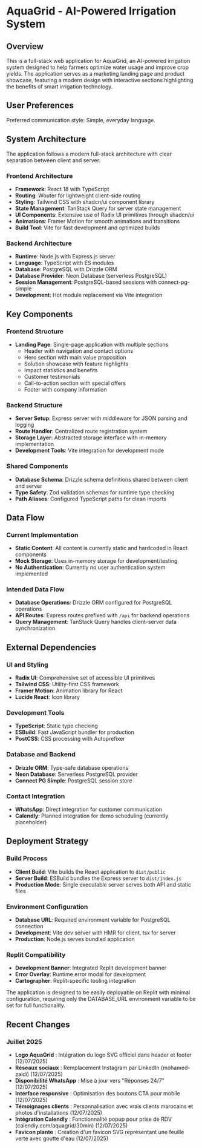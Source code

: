 # AquaGrid - AI-Powered Irrigation System

## Overview

This is a full-stack web application for AquaGrid, an AI-powered irrigation system designed to help farmers optimize water usage and improve crop yields. The application serves as a marketing landing page and product showcase, featuring a modern design with interactive sections highlighting the benefits of smart irrigation technology.

## User Preferences

Preferred communication style: Simple, everyday language.

## System Architecture

The application follows a modern full-stack architecture with clear separation between client and server:

### Frontend Architecture
- **Framework**: React 18 with TypeScript
- **Routing**: Wouter for lightweight client-side routing
- **Styling**: Tailwind CSS with shadcn/ui component library
- **State Management**: TanStack Query for server state management
- **UI Components**: Extensive use of Radix UI primitives through shadcn/ui
- **Animations**: Framer Motion for smooth animations and transitions
- **Build Tool**: Vite for fast development and optimized builds

### Backend Architecture
- **Runtime**: Node.js with Express.js server
- **Language**: TypeScript with ES modules
- **Database**: PostgreSQL with Drizzle ORM
- **Database Provider**: Neon Database (serverless PostgreSQL)
- **Session Management**: PostgreSQL-based sessions with connect-pg-simple
- **Development**: Hot module replacement via Vite integration

## Key Components

### Frontend Structure
- **Landing Page**: Single-page application with multiple sections
  - Header with navigation and contact options
  - Hero section with main value proposition
  - Solution showcase with feature highlights
  - Impact statistics and benefits
  - Customer testimonials
  - Call-to-action section with special offers
  - Footer with company information

### Backend Structure
- **Server Setup**: Express server with middleware for JSON parsing and logging
- **Route Handler**: Centralized route registration system
- **Storage Layer**: Abstracted storage interface with in-memory implementation
- **Development Tools**: Vite integration for development mode

### Shared Components
- **Database Schema**: Drizzle schema definitions shared between client and server
- **Type Safety**: Zod validation schemas for runtime type checking
- **Path Aliases**: Configured TypeScript paths for clean imports

## Data Flow

### Current Implementation
- **Static Content**: All content is currently static and hardcoded in React components
- **Mock Storage**: Uses in-memory storage for development/testing
- **No Authentication**: Currently no user authentication system implemented

### Intended Data Flow
- **Database Operations**: Drizzle ORM configured for PostgreSQL operations
- **API Routes**: Express routes prefixed with `/api` for backend operations
- **Query Management**: TanStack Query handles client-server data synchronization

## External Dependencies

### UI and Styling
- **Radix UI**: Comprehensive set of accessible UI primitives
- **Tailwind CSS**: Utility-first CSS framework
- **Framer Motion**: Animation library for React
- **Lucide React**: Icon library

### Development Tools
- **TypeScript**: Static type checking
- **ESBuild**: Fast JavaScript bundler for production
- **PostCSS**: CSS processing with Autoprefixer

### Database and Backend
- **Drizzle ORM**: Type-safe database operations
- **Neon Database**: Serverless PostgreSQL provider
- **Connect PG Simple**: PostgreSQL session store

### Contact Integration
- **WhatsApp**: Direct integration for customer communication
- **Calendly**: Planned integration for demo scheduling (currently placeholder)

## Deployment Strategy

### Build Process
- **Client Build**: Vite builds the React application to `dist/public`
- **Server Build**: ESBuild bundles the Express server to `dist/index.js`
- **Production Mode**: Single executable server serves both API and static files

### Environment Configuration
- **Database URL**: Required environment variable for PostgreSQL connection
- **Development**: Vite dev server with HMR for client, tsx for server
- **Production**: Node.js serves bundled application

### Replit Compatibility
- **Development Banner**: Integrated Replit development banner
- **Error Overlay**: Runtime error modal for development
- **Cartographer**: Replit-specific tooling integration

The application is designed to be easily deployable on Replit with minimal configuration, requiring only the DATABASE_URL environment variable to be set for full functionality.

## Recent Changes

### Juillet 2025
- **Logo AquaGrid** : Intégration du logo SVG officiel dans header et footer (12/07/2025)
- **Réseaux sociaux** : Remplacement Instagram par LinkedIn (mohamed-zaidi) (12/07/2025)
- **Disponibilité WhatsApp** : Mise à jour vers "Réponses 24/7" (12/07/2025)
- **Interface responsive** : Optimisation des boutons CTA pour mobile (12/07/2025)
- **Témoignages clients** : Personnalisation avec vrais clients marocains et photos d'installations (12/07/2025)
- **Intégration Calendly** : Fonctionnalité popup pour prise de RDV (calendly.com/aquagrid/30min) (12/07/2025)
- **Favicon plante** : Création d'un favicon SVG représentant une feuille verte avec goutte d'eau (12/07/2025)